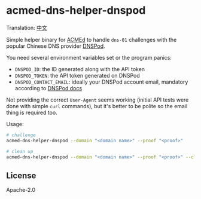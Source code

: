 # acmed-dns-helper-dnspod

Translation: [中文](README.md)

Simple helper binary for [ACMEd][acmed] to handle `dns-01` challenges
with the popular Chinese DNS provider [DNSPod][dnspod].

[acmed]: https://github.com/breard-r/acmed
[dnspod]: https://www.dnspod.cn

You need several environment variables set or the program panics:

* `DNSPOD_ID`: the ID generated along with the API token
* `DNSPOD_TOKEN`: the API token generated on DNSPod
* `DNSPOD_CONTACT_EMAIL`: ideally your DNSPod account email, mandatory according to [DNSPod docs][dnspod-doc-info]

[dnspod-doc-info]: https://www.dnspod.cn/docs/info.html

Not providing the correct `User-Agent` seems working (initial API tests were done with simple `curl` commands),
but it's better to be polite so the email thing is required too.

Usage:

```sh
# challenge
acmed-dns-helper-dnspod --domain "<domain name>" --proof "<proof>"

# clean up
acmed-dns-helper-dnspod --domain "<domain name>" --proof "<proof>" --clean
```


## License

Apache-2.0
